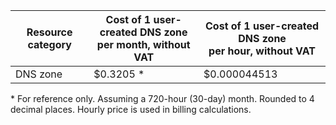 Resource category | Cost of 1 user-created DNS zone<br>per month, without VAT | Cost of 1 user-created DNS zone<br>per hour, without VAT
--- | --- | ---
DNS zone | $0.3205 \* | $0.000044513

\* For reference only. Assuming a 720-hour (30-day) month. Rounded to 4 decimal places. Hourly price is used in billing calculations.